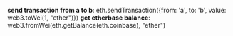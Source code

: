 **send transaction from a to b**: eth.sendTransaction({from: 'a', to: 'b', value: web3.toWei(1, "ether")})
**get etherbase balance**: web3.fromWei(eth.getBalance(eth.coinbase), "ether")
